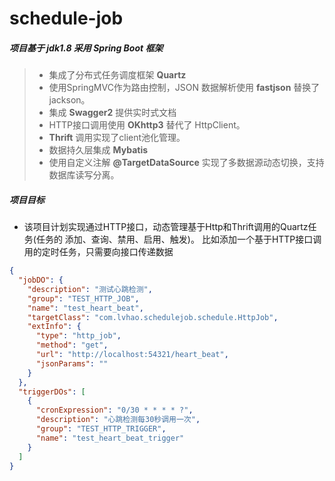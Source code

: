 # schedule-job
##### 项目基于 __jdk1.8__ 采用 __Spring Boot__ 框架
> * 集成了分布式任务调度框架 __Quartz__
> * 使用SpringMVC作为路由控制，JSON 数据解析使用 __fastjson__ 替换了 jackson。
> * 集成 __Swagger2__ 提供实时式文档 
> * HTTP接口调用使用 __OKhttp3__ 替代了 HttpClient。
> * __Thrift__ 调用实现了client池化管理。
> * 数据持久层集成 __Mybatis__ 
> * 使用自定义注解 __@TargetDataSource__ 实现了多数据源动态切换，支持数据库读写分离。

##### 项目目标
* 该项目计划实现通过HTTP接口，动态管理基于Http和Thrift调用的Quartz任务(任务的 添加、查询、禁用、启用、触发)。
比如添加一个基于HTTP接口调用的定时任务，只需要向接口传递数据
```json
{
  "jobDO": {
    "description": "测试心跳检测",
    "group": "TEST_HTTP_JOB",
    "name": "test_heart_beat",
    "targetClass": "com.lvhao.schedulejob.schedule.HttpJob",
    "extInfo": {
      "type": "http_job",
      "method": "get",
      "url": "http://localhost:54321/heart_beat",
      "jsonParams": ""
    }
  },
  "triggerDOs": [
    {
      "cronExpression": "0/30 * * * * ?",
      "description": "心跳检测每30秒调用一次",
      "group": "TEST_HTTP_TRIGGER",
      "name": "test_heart_beat_trigger"
    }
  ]
}
```

